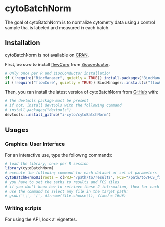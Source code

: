 
<!-- README.md is generated from README.Rmd. Please edit that file -->

# cytoBatchNorm

<!-- badges: start -->
<!-- badges: end -->

The goal of cytoBatchNorm is to normalize cytometry data using a control
sample that is labeled and measured in each batch.

## Installation

cytoBatchNorm is not available on [CRAN](https://CRAN.R-project.org).

First, be sure to install
[flowCore](https://www.bioconductor.org/packages/release/bioc/html/flowCore.html)
from [Bioconductor](https://www.bioconductor.org).

``` r
# Only once per R and BiocConductor installation
if (!require("BiocManager", quietly = TRUE)) install.packages("BiocManager")
if (!require("flowCore", quietly = TRUE)) BiocManager::install(c("flowCore"))
```

Then, you can install the latest version of cytoBatchNorm from
[GitHub](https://github.com/) with:

``` r
# the devtools package must be present
# if not, install devtools with the following command
# install.packages("devtools")
devtools::install_github("i-cyto/cytoBatchNorm")
```

## Usages

### Graphical User Interface

For an interactive use, type the following commands:

``` r
# load the library, once per R session
library(cytoBatchNorm)
# execute the following command for each dataset or set of parameters
cytoBatchNormGUI(roots = c(PRJ="/path/to/results", FCS="/path/to/FCS_files"))
# you have to set the paths to results and FCS files
# if you don't know how to retrieve these 2 information, then for each path,
# use the command to select any file in the target path:
# gsub("\\", "/", dirname(file.choose()), fixed = TRUE)
```

### Writing scripts

For using the API, look at vignettes.
